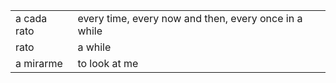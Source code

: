 
| | |
|-|-|
| a cada rato | every time, every now and then, every once in a while |
| rato | a while |
| a mirarme | to look at me |
